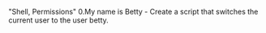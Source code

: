 "Shell, Permissions"
0.My name is Betty - Create a script that switches the current user to the user betty.
